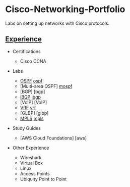 # Cisco-Networking-Portfolio
Labs on setting up networks with Cisco protocols. 

## <ins>Experience</ins>
- Certifications
  - Cisco CCNA

- Labs
  - [OSPF] [ospf]
  - [Multi-area OSPF] [mospf]
  - [BGP] [bgp]
  - [iBGP] [ibgp]
  - [VoIP] [VoIP]
  - [VRF] [vrf]
  - [GLBP] [glbp]
  - [MPLS] [mpls]

- Study Guides
  - [AWS Cloud Foundations] [aws]

- Other Experience
  - Wireshark
  - Virtual Box
  - Linux
  - Access Points
  - Ubiquity Point to Point

[ospf]: https://github.com/Deleted-0970/Cisco-Networking-Portfolio/blob/main/Writeups/5%20router%20ospf%20v2.docx
[mospf]:
[bgp]:
[ibgp]:
[voip]:
[vrf]:
[glbp]:
[mpls]:
[aws]:
